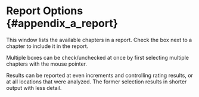 Report Options {#appendix_a_report}
============
This window lists the available chapters in a report. Check the box next to a chapter to include it in the report.

Multiple boxes can be check/unchecked at once by first selecting multiple chapters with the mouse pointer.

Results can be reported at even increments and controlling rating results, or at all locations that were analyzed. The former selection results in shorter output with less detail.

